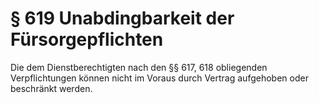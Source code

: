 # § 619 Unabdingbarkeit der Fürsorgepflichten
Die dem Dienstberechtigten nach den §§ 617, 618 obliegenden Verpflichtungen können nicht im Voraus durch Vertrag aufgehoben oder beschränkt werden.